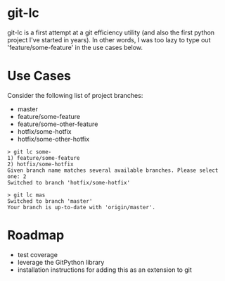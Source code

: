 # git-lc

git-lc is a first attempt at a git efficiency utility (and also the first python project I've started in years). In other words, I was too lazy to type out 'feature/some-feature' in the use cases below.

# Use Cases

Consider the following list of project branches:
- master
- feature/some-feature
- feature/some-other-feature
- hotfix/some-hotfix
- hotfix/some-other-hotfix

```
> git lc some-
1) feature/some-feature
2) hotfix/some-hotfix
Given branch name matches several available branches. Please select one: 2
Switched to branch 'hotfix/some-hotfix'
```
```
> git lc mas
Switched to branch 'master'
Your branch is up-to-date with 'origin/master'.
```

# Roadmap
- test coverage
- leverage the GitPython library
- installation instructions for adding this as an extension to git